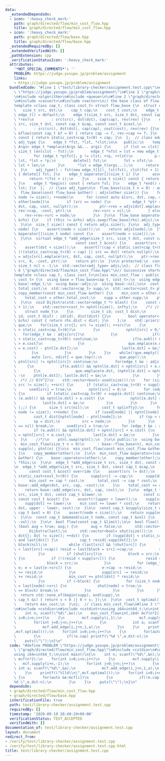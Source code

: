 ```yaml
---
data:
  _extendedDependsOn:
  - icon: ':heavy_check_mark:'
    path: graph/directed/flow/min_cost_flow.hpp
    title: graph/directed/flow/min_cost_flow.hpp
  - icon: ':heavy_check_mark:'
    path: graph/directed/flow/base.hpp
    title: graph/directed/flow/base.hpp
  _extendedRequiredBy: []
  _extendedVerifiedWith: []
  _pathExtension: cpp
  _verificationStatusIcon: ':heavy_check_mark:'
  attributes:
    '*NOT_SPECIAL_COMMENTS*': ''
    PROBLEM: https://judge.yosupo.jp/problem/assignment
    links:
    - https://judge.yosupo.jp/problem/assignment
  bundledCode: "#line 1 \"test/library-checker/assignment.test.cpp\"\n#define PROBLEM\
    \ \"https://judge.yosupo.jp/problem/assignment\"\n#line 2 \"graph/directed/flow/min_cost_flow.hpp\"\
    \n#include <algorithm>\n#include <queue>\n\n#line 2 \"graph/directed/flow/base.hpp\"\
    \n#include <cassert>\n#include <vector>\n// the base class of flow algorithms.\n\
    template <class cap_t, class cost_t> struct flow_base {\n  struct edge_t {\n \
    \   size_t src, dst;\n    cap_t cap;\n    cost_t cost;\n    edge_t *rev;\n   \
    \ edge_t() = default;\n    edge_t(size_t src, size_t dst, const cap_t &cap, edge_t\
    \ *rev)\n        : src(src), dst(dst), cap(cap), rev(rev) {}\n    edge_t(size_t\
    \ src, size_t dst, const cap_t &cap, const cost_t &cost,\n           edge_t *rev)\n\
    \        : src(src), dst(dst), cap(cap), cost(cost), rev(rev) {}\n    const cap_t\
    \ &flow(const cap_t &f = 0) { return cap -= f, rev->cap += f; }\n    bool avbl()\
    \ const { return static_cast<cap_t>(0) < cap; }\n  };  // class edge_t\n\n  class\
    \ adj_type {\n    edge_t *fst, *lst, *clst;\n\n   public:\n    template <class...\
    \ Args> edge_t *emplace(Args &&... args) {\n      if (lst == clst) {\n       \
    \ size_t len(clst - fst);\n        edge_t *nfst = lst = new edge_t[len << 1];\n\
    \        for (edge_t *p{fst}; p != clst; ++p, ++lst)\n          p->rev->rev =\
    \ lst, *lst = *p;\n        delete[] fst;\n        fst = nfst;\n        clst =\
    \ lst + len;\n      }\n      *lst = edge_t(args...);\n      return lst++;\n  \
    \  }\n    adj_type() : fst(new edge_t[1]), lst(fst), clst(fst + 1) {}\n    ~adj_type()\
    \ { delete[] fst; }\n    edge_t &operator[](size_t i) {\n      assert(i < size());\n\
    \      return *(fst + i);\n    }\n    size_t size() const { return lst - fst;\
    \ }\n    edge_t *begin() const { return fst; }\n    edge_t *end() const { return\
    \ lst; }\n  };  // class adj_type\n\n  flow_base(size_t n = 0) : adjs(n) {}\n\n\
    \  flow_base(const flow_base &other) : adjs(other.size()) {\n    for (size_t node{};\
    \ node != size(); ++node)\n      for (const auto &[src, dst, cap, cost, rev] :\
    \ other[node])\n        if (src == node) {\n          edge_t *ptr = adjs[src].emplace(src,\
    \ dst, cap, cost, nullptr);\n          ptr->rev = adjs[dst].emplace(dst, src,\
    \ rev->cap, -cost, ptr);\n          rev->src = nil;\n        } else {\n      \
    \    rev->rev->src = node;\n        }\n  }\n\n  flow_base &operator=(const flow_base\
    \ &rhs) {\n    if (this != &rhs) adjs.swap(flow_base(rhs).adjs);\n    return *this;\n\
    \  }\n\n  size_t size() const { return adjs.size(); }\n\n  adj_type &operator[](size_t\
    \ node) {\n    assert(node < size());\n    return adjs[node];\n  }\n  const adj_type\
    \ &operator[](size_t node) const {\n    assert(node < size());\n    return adjs[node];\n\
    \  }\n\n  virtual edge_t *add_edge(size_t src, size_t dst, const cap_t &cap,\n\
    \                           const cost_t &cost) {\n    assert(src < size());\n\
    \    assert(dst < size());\n    assert(!(cap < static_cast<cap_t>(0)));\n    if\
    \ (!(static_cast<cap_t>(0) < cap) || src == dst) return nullptr;\n    edge_t *ptr\
    \ = adjs[src].emplace(src, dst, cap, cost, nullptr);\n    ptr->rev = adjs[dst].emplace(dst,\
    \ src, 0, -cost, ptr);\n    return ptr;\n  }\n\n protected:\n  constexpr static\
    \ size_t nil = -1;\n  std::vector<adj_type> adjs;\n};  // class flow_base\n#line\
    \ 6 \"graph/directed/flow/min_cost_flow.hpp\"\n// Successive shortest paths algorithm.\n\
    template <class cap_t, class cost_t>\nclass min_cost_flow : public flow_base<cap_t,\
    \ cost_t> {\n  using base = flow_base<cap_t, cost_t>;\n  using edge_t = typename\
    \ base::edge_t;\n  using base::adjs;\n  using base::nil;\n\n  cost_t min_cost,\
    \ total_cost;\n  std::vector<cap_t> supp;\n  std::vector<cost_t> ptnl;\n\n  void\
    \ copy_member(const min_cost_flow &other) {\n    min_cost = other.min_cost;\n\
    \    total_cost = other.total_cost;\n    supp = other.supp;\n    ptnl = other.ptnl;\n\
    \  }\n\n  void Dijkstra(std::vector<edge_t *> &last) {\n    const cost_t infty(total_cost\
    \ + 1);\n    std::vector<cost_t> nptnl(size(), infty);\n    /*/ // O((V + E)logV)\n\
    \    struct node_t\n    {\n        size_t id; cost_t dist;\n        node_t(size_t\
    \ id, cost_t dist) : id(id), dist(dist) {}\n        bool operator<(const node_t\
    \ &rhs) const { return rhs.dist < dist; }\n    };\n    std::priority_queue<node_t>\
    \ que;\n    for(size_t src{}; src != size(); ++src)\n    {\n        if(supp[src]\
    \ > static_cast<cap_t>(0))\n        {\n            nptnl[src] = 0;\n         \
    \   for(edge_t &e : adjs[src])\n            {\n                if(supp[e.dst]\
    \ > static_cast<cap_t>(0)) continue;\n                if(e.avbl() && nptnl[e.dst]\
    \ > e.cost)\n                {\n                    que.emplace(e.dst, (nptnl[e.dst]\
    \ = e.cost) - ptnl[e.dst]);\n                    last[e.dst] = &e;\n         \
    \       }\n            }\n        }\n    }\n    while(!que.empty())\n    {\n \
    \       auto [src, ndist] = que.top();\n        que.pop();\n        if(ndist +\
    \ ptnl[src] != nptnl[src]) continue;\n        for(edge_t &e : adjs[src])\n   \
    \     {\n            if(e.avbl() && nptnl[e.dst] > nptnl[src] + e.cost)\n    \
    \        {\n                que.emplace(e.dst, (nptnl[e.dst] = nptnl[src] + e.cost)\
    \ -\n    ptnl[e.dst]); last[e.dst] = &e;\n            }\n        }\n    }\n  \
    \  /*/ // O(V^2)\n    std::vector<bool> used(size());\n    for (size_t src{};\
    \ src != size(); ++src) {\n      if (static_cast<cap_t>(0) < supp[src]) {\n  \
    \      used[src] = true;\n        nptnl[src] = 0;\n        for (edge_t &e : adjs[src])\
    \ {\n          if (static_cast<cap_t>(0) < supp[e.dst]) continue;\n          if\
    \ (e.avbl() && nptnl[e.dst] > e.cost) {\n            nptnl[e.dst] = e.cost;\n\
    \            last[e.dst] = &e;\n          }\n        }\n      }\n    }\n    for\
    \ (;;) {\n      size_t src(nil);\n      cost_t sp{infty};\n      for (size_t node{};\
    \ node != size(); ++node) {\n        if (used[node] || nptnl[node] == infty) continue;\n\
    \        cost_t dist{nptnl[node] - ptnl[node]};\n        if (sp > dist) {\n  \
    \        sp = dist;\n          src = node;\n        }\n      }\n      if (src\
    \ == nil) break;\n      used[src] = true;\n      for (edge_t &e : adjs[src]) {\n\
    \        if (e.avbl() && nptnl[e.dst] > nptnl[src] + e.cost) {\n          nptnl[e.dst]\
    \ = nptnl[src] + e.cost;\n          last[e.dst] = &e;\n        }\n      }\n  \
    \  }\n    //*/\n    ptnl.swap(nptnl);\n  }\n\n public:\n  using base::size;\n\n\
    \  min_cost_flow(size_t n = 0)\n      : base::flow_base(n), min_cost(0), total_cost(0),\
    \ supp(n), ptnl(n) {}\n\n  min_cost_flow(const min_cost_flow &other) : base::flow_base(other)\
    \ {\n    copy_member(other);\n  }\n\n  min_cost_flow &operator=(const min_cost_flow\
    \ &other) {\n    base::operator=(other);\n    copy_member(other);\n    return\
    \ *this;\n  }\n\n  edge_t *add_edge(size_t src, size_t dst, const cost_t &cost);\n\
    \n  edge_t *add_edge(size_t src, size_t dst, const cap_t &cap,\n             \
    \      const cost_t &cost) override {\n    assert(src != dst);\n    if (cost <\
    \ static_cast<cost_t>(0)) {\n      supp[src] -= cap;\n      supp[dst] += cap;\n\
    \      min_cost += cap * cost;\n      total_cost -= cap * cost;\n      return\
    \ base::add_edge(dst, src, cap, -cost);\n    }\n    total_cost += cap * cost;\n\
    \    return base::add_edge(src, dst, cap, cost);\n  }\n\n  edge_t *add_edge(size_t\
    \ src, size_t dst, const cap_t &lower,\n                   const cap_t &upper,\
    \ const cost_t &cost) {\n    assert(!(upper < lower));\n    supp[src] -= lower;\n\
    \    supp[dst] += lower;\n    min_cost += lower * cost;\n    return add_edge(src,\
    \ dst, upper - lower, cost);\n  }\n\n  const cap_t &supply(size_t node, const\
    \ cap_t &vol = 0) {\n    assert(node < size());\n    return supp[node] += vol;\n\
    \  }\n\n  const cap_t &demand(size_t node, const cap_t &vol) {\n    return supply(node,\
    \ -vol);\n  }\n\n  bool flow(const cap_t &limit);\n\n  bool flow() {\n    for\
    \ (bool aug = true; aug;) {\n      aug = false;\n      std::vector<edge_t *> last(size());\n\
    \      Dijkstra(last);\n      std::vector<bool> shut(size());\n      for (size_t\
    \ dst{}; dst != size(); ++dst) {\n        if (supp[dst] < static_cast<cap_t>(0)\
    \ and last[dst]) {\n          cap_t resid{-supp[dst]};\n          size_t src{dst},\
    \ block(nil);\n          while (last[src] && !shut[src]) {\n            if (!(resid\
    \ < last[src]->cap)) resid = last[block = src]->cap;\n            src = last[src]->src;\n\
    \          }\n          if (shut[src])\n            block = src;\n          else\
    \ {\n            if (!(resid < supp[src])) {\n              resid = supp[src];\n\
    \              block = src;\n            }\n            for (edge_t *e{last[dst]};\
    \ e; e = last[e->src]) {\n              e->cap -= resid;\n              e->rev->cap\
    \ += resid;\n            }\n            supp[src] -= resid;\n            supp[dst]\
    \ += resid;\n            min_cost += ptnl[dst] * resid;\n            aug = true;\n\
    \          }\n          if (~block) {\n            for (size_t node{dst};; node\
    \ = last[node]->src) {\n              shut[node] = true;\n              if (node\
    \ == block) break;\n            }\n          }\n        }\n      }\n    }\n  \
    \  return std::none_of(begin(supp), end(supp),\n                        [](const\
    \ cap_t &s) { return s < 0 || 0 < s; });\n  }\n\n  cost_t optimal() {\n    assert(flow());\n\
    \    return min_cost;\n  }\n};  // class min_cost_flow\n#line 3 \"test/library-checker/assignment.test.cpp\"\
    \n#include <cstdio>\n#include <cstdint>\nusing i64=int64_t;\n\nint main()\n{\n\
    \    int n; scanf(\"%d\",&n);\n    min_cost_flow<int,i64> mcf(n*2);\n    for(int\
    \ i=0;i<n;i++)\n    {\n        mcf.supply(i,1);\n        mcf.supply(i+n,-1);\n\
    \        for(int j=0;j<n;j++)\n        {\n            int a; scanf(\"%d\",&a);\n\
    \            mcf.add_edge(i,j+n,1,a);\n        }\n    }\n    printf(\"%lld\\n\"\
    ,mcf.optimal());\n    for(int i=0;i<n;i++)\n    {\n        for(auto &e:mcf[i])\n\
    \        {\n            if(!e.cap) printf(\"%d \",e.dst-n);\n        }\n    }\n\
    \    puts(\"\");\n}\n"
  code: "#define PROBLEM \"https://judge.yosupo.jp/problem/assignment\"\n#include\
    \ \"graph/directed/flow/min_cost_flow.hpp\"\n#include <cstdio>\n#include <cstdint>\n\
    using i64=int64_t;\n\nint main()\n{\n    int n; scanf(\"%d\",&n);\n    min_cost_flow<int,i64>\
    \ mcf(n*2);\n    for(int i=0;i<n;i++)\n    {\n        mcf.supply(i,1);\n     \
    \   mcf.supply(i+n,-1);\n        for(int j=0;j<n;j++)\n        {\n           \
    \ int a; scanf(\"%d\",&a);\n            mcf.add_edge(i,j+n,1,a);\n        }\n\
    \    }\n    printf(\"%lld\\n\",mcf.optimal());\n    for(int i=0;i<n;i++)\n   \
    \ {\n        for(auto &e:mcf[i])\n        {\n            if(!e.cap) printf(\"\
    %d \",e.dst-n);\n        }\n    }\n    puts(\"\");\n}\n"
  dependsOn:
  - graph/directed/flow/min_cost_flow.hpp
  - graph/directed/flow/base.hpp
  isVerificationFile: true
  path: test/library-checker/assignment.test.cpp
  requiredBy: []
  timestamp: '2020-09-19 20:49:19+09:00'
  verificationStatus: TEST_ACCEPTED
  verifiedWith: []
documentation_of: test/library-checker/assignment.test.cpp
layout: document
redirect_from:
- /verify/test/library-checker/assignment.test.cpp
- /verify/test/library-checker/assignment.test.cpp.html
title: test/library-checker/assignment.test.cpp
---
```

